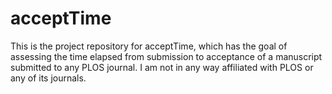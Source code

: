 # acceptTime

This is the project repository for acceptTime, which has the goal of assessing the time elapsed from submission to acceptance of a manuscript submitted to any PLOS journal. I am not in any way affiliated with PLOS or any of its journals.
